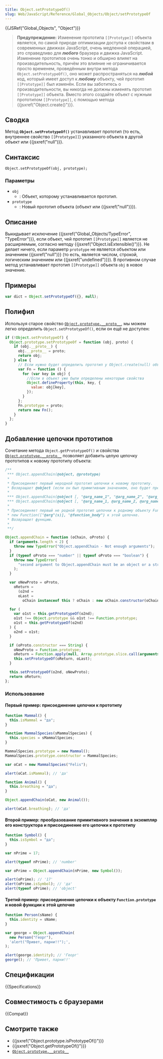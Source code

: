 ```yaml
---
title: Object.setPrototypeOf()
slug: Web/JavaScript/Reference/Global_Objects/Object/setPrototypeOf
---
```


{{JSRef("Global_Objects", "Object")}}

> **Предупреждение:** Изменение прототипа `[[Prototype]]` объекта является, по самой природе оптимизации доступа к свойствам в современных движках JavaScript, очень медленной операцией, это справедливо для **_любого_** браузера и движка JavaScript. Изменение прототипов очень тонко и обширно влияет на производительность, причём это влияние не ограничивается просто временем, проведённым внутри метода `Object.setPrototypeOf()`, оно может распространяться на **_любой_** код, который имеет доступ к **_любому_** объекту, чей прототип `[[Prototype]]` был изменён. Если вы заботитесь о производительности, вы никогда не должны изменять прототип `[[Prototype]]` объекта. Вместо этого создайте объект с нужным прототипом `[[Prototype]]`, с помощью метода {{jsxref("Object.create()")}}.

## Сводка

Метод **`Object.setPrototypeOf()`** устанавливает прототип (то есть, внутреннее свойство `[[Prototype]]`) указанного объекта в другой объект или {{jsxref("null")}}.

## Синтаксис

```
Object.setPrototypeOf(obj, prototype);
```

### Параметры

- `obj`
  - : Объект, которому устанавливается прототип.
- `prototype`
  - : Новый прототип объекта (объект или {{jsxref("null")}}).

## Описание

Выкидывает исключение {{jsxref("Global_Objects/TypeError", "TypeError")}}, если объект, чей прототип `[[Prototype]]` является не расширяемым, согласно методу {{jsxref("Object.isExtensible()")}}. Не делает ничего, если параметр `prototype` не является объектом или значением {{jsxref("null")}} (то есть, является числом, строкой, логическим значением или {{jsxref("undefined")}}). В противном случае метод устанавливает прототип `[[Prototype]]` объекта `obj` в новое значение.

## Примеры

```js
var dict = Object.setPrototypeOf({}, null);
```

## Полифил

Используя старое свойство [`Object.prototype.__proto__`](/ru/docs/Web/JavaScript/Reference/Global_Objects/Object/proto), мы можем легко определить `Object.setPrototypeOf()`, если он ещё не доступен:

```js
if (!Object.setPrototypeOf) {
  Object.prototype.setPrototypeOf = function (obj, proto) {
    if (obj.__proto__) {
      obj.__proto__ = proto;
      return obj;
    } else {
      // Если нужно будет определить прототип у Object.create(null) объекта
      var Fn = function () {
        for (var key in obj) {
          //Если в объект уже были определены некоторые свойства
          Object.defineProperty(this, key, {
            value: obj[key],
          });
        }
      };
      Fn.prototype = proto;
      return new Fn();
    }
  };
}
```

## Добавление цепочки прототипов

Сочетание метода `Object.getPrototypeOf()` и свойства [`Object.prototype.__proto__`](/ru/docs/Web/JavaScript/Reference/Global_Objects/Object/proto) позволяет добавить целую цепочку прототипов к новому прототипу объекта:

```js
/**
 *** Object.appendChain(@object, @prototype)
 *
 * Присоединяет первый неродной прототип цепочки к новому прототипу.
 * Возвращает @object (если он был примитивным значением, оно будет преобразовано в объект).
 *
 *** Object.appendChain(@object [, "@arg_name_1", "@arg_name_2", "@arg_name_3", "..."], "@function_body")
 *** Object.appendChain(@object [, "@arg_name_1, @arg_name_2, @arg_name_3, ..."], "@function_body")
 *
 * Присоединяет первый не родной прототип цепочки к родному объекту Function.prototype, затем присоединяет
 * new Function(["@arg"(s)], "@function_body") к этой цепочке.
 * Возвращает функцию.
 *
 **/

Object.appendChain = function (oChain, oProto) {
  if (arguments.length < 2) {
    throw new TypeError("Object.appendChain - Not enough arguments");
  }
  if (typeof oProto === "number" || typeof oProto === "boolean") {
    throw new TypeError(
      "second argument to Object.appendChain must be an object or a string",
    );
  }

  var oNewProto = oProto,
    oReturn =
      (o2nd =
      oLast =
        oChain instanceof this ? oChain : new oChain.constructor(oChain));

  for (
    var o1st = this.getPrototypeOf(o2nd);
    o1st !== Object.prototype && o1st !== Function.prototype;
    o1st = this.getPrototypeOf(o2nd)
  ) {
    o2nd = o1st;
  }

  if (oProto.constructor === String) {
    oNewProto = Function.prototype;
    oReturn = Function.apply(null, Array.prototype.slice.call(arguments, 1));
    this.setPrototypeOf(oReturn, oLast);
  }

  this.setPrototypeOf(o2nd, oNewProto);
  return oReturn;
};
```

### Использование

#### Первый пример: присоединение цепочки к прототипу

```js
function Mammal() {
  this.isMammal = "да";
}

function MammalSpecies(sMammalSpecies) {
  this.species = sMammalSpecies;
}

MammalSpecies.prototype = new Mammal();
MammalSpecies.prototype.constructor = MammalSpecies;

var oCat = new MammalSpecies("Felis");

alert(oCat.isMammal); // 'да'

function Animal() {
  this.breathing = "да";
}

Object.appendChain(oCat, new Animal());

alert(oCat.breathing); // 'да'
```

#### Второй пример: преобразование примитивного значения в экземпляр его конструктора и присоединение его цепочки к прототипу

```js
function Symbol() {
  this.isSymbol = "да";
}

var nPrime = 17;

alert(typeof nPrime); // 'number'

var oPrime = Object.appendChain(nPrime, new Symbol());

alert(oPrime); // '17'
alert(oPrime.isSymbol); // 'да'
alert(typeof oPrime); // 'object'
```

#### Третий пример: присоединение цепочки к объекту `Function.prototype` и новой функции к этой цепочке

```js
function Person(sName) {
  this.identity = sName;
}

var george = Object.appendChain(
  new Person("Георг"),
  'alert("Привет, парни!!");',
);

alert(george.identity); // 'Георг'
george(); // 'Привет, парни!!'
```

## Спецификации

{{Specifications}}

## Совместимость с браузерами

{{Compat}}

## Смотрите также

- {{jsxref("Object.prototype.isPrototypeOf()")}}
- {{jsxref("Object.getPrototypeOf()")}}
- [`Object.prototype.__proto__`](/ru/docs/Web/JavaScript/Reference/Global_Objects/Object/proto)
